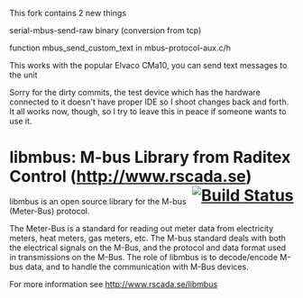 This fork contains 2 new things

serial-mbus-send-raw binary (conversion from tcp)

function mbus_send_custom_text in mbus-protocol-aux.c/h

This works with the popular Elvaco CMa10, you can send text messages to the unit

Sorry for the dirty commits, the test device which has the hardware connected to it doesn't have proper IDE so I shoot changes back and forth. It all works now, though, so I try to leave this in peace if someone wants to use it.

# libmbus: M-bus Library from Raditex Control (http://www.rscada.se) <span style="float:right;"><a href="https://travis-ci.org/rscada/libmbus" style="border-bottom:none">![Build Status](https://travis-ci.org/rscada/libmbus.svg?branch=master)</a></span>

libmbus is an open source library for the M-bus (Meter-Bus) protocol.

The Meter-Bus is a standard for reading out meter data from electricity meters,
heat meters, gas meters, etc. The M-bus standard deals with both the electrical
signals on the M-Bus, and the protocol and data format used in transmissions on
the M-Bus. The role of libmbus is to decode/encode M-bus data, and to handle
the communication with M-Bus devices.

For more information see http://www.rscada.se/libmbus
